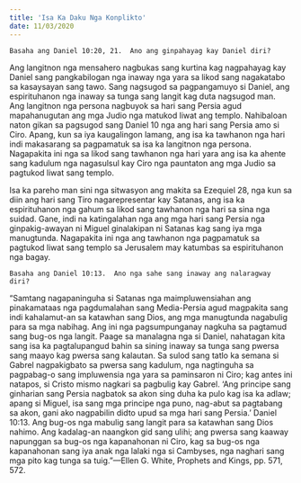 ```yaml
---
title: 'Isa Ka Daku Nga Konplikto'
date: 11/03/2020
---
```


`Basaha ang Daniel 10:20, 21.  Ano ang ginpahayag kay Daniel diri?`

Ang langitnon nga mensahero nagbukas sang kurtina kag nagpahayag kay Daniel sang pangkabilogan nga inaway nga yara sa likod sang nagakatabo sa kasaysayan sang tawo.  Sang nagsugod sa pagpangamuyo si Daniel, ang espirituhanon nga inaway sa tunga sang langit kag duta nagsugod man.  Ang langitnon nga persona nagbuyok sa hari sang Persia agud mapahanugutan ang mga Judio nga matukod liwat ang templo.  Nahibaloan naton gikan sa pagsugod sang Daniel 10 nga ang hari sang Persia amo si Ciro.  Apang, kun sa iya kaugalingon lamang, ang isa ka tawhanon nga hari indi makasarang sa pagpamatuk sa isa ka langitnon nga persona.  Nagapakita ini nga sa likod sang tawhanon nga hari yara ang isa ka ahente sang kadulum nga nagasulsul kay Ciro nga pauntaton ang mga Judio sa pagtukod liwat sang templo.

Isa ka pareho man sini nga sitwasyon ang makita sa Ezequiel 28, nga kun sa diin ang hari sang Tiro nagarepresentar kay Satanas, ang isa ka espirituhanon nga gahum sa likod sang tawhanon nga hari sa sina nga suidad.  Gane, indi na katingalahan nga ang mga hari sang Persia nga ginpakig-awayan ni Miguel ginalakipan ni Satanas kag sang iya mga manugtunda.  Nagapakita ini nga ang tawhanon nga pagpamatuk sa pagtukod liwat sang templo sa Jerusalem may katumbas sa espirituhanon nga bagay.

`Basaha ang Daniel 10:13.  Ano nga sahe sang inaway ang nalaragway diri?`

“Samtang nagapaninguha si Satanas nga maimpluwensiahan ang pinakamataas nga pagdumalahan sang Media-Persia agud magpakita sang indi kahalamut-an sa katawhan sang Dios, ang mga manugtunda nagabulig para sa mga nabihag.  Ang ini nga pagsumpunganay nagkuha sa pagtamud sang bug-os nga langit.  Paage sa manalagna nga si Daniel, nahatagan kita sang isa ka pagtalupangud bahin sa sining inaway sa tunga sang pwersa sang maayo kag pwersa sang kalautan.  Sa sulod sang tatlo ka semana si Gabrel nagpakigbato sa pwersa sang kadulum, nga nagtinguha sa pagpabag-o sang impluwensia nga yara sa paminsaron ni Ciro; kag antes ini natapos, si Cristo mismo nagkari sa pagbulig kay Gabrel.  ‘Ang principe sang ginharian sang Persia nagbatok sa akon sing duha ka pulo kag isa ka adlaw; apang si Miguel, isa sang mga principe nga puno, nag-abut sa pagtabang sa akon, gani ako nagpabilin didto upud sa mga hari sang Persia.’ Daniel 10:13.  Ang bug-os nga mabulig sang langit para sa katawhan sang Dios nahimo.  Ang kadalag-an naangkon gid sang ulihi; ang pwersa sang kaaway napunggan sa bug-os nga kapanahonan ni Ciro, kag sa bug-os nga kapanahonan sang iya anak nga lalaki nga si Cambyses, nga naghari sang mga pito kag tunga sa tuig.”—Ellen G. White, Prophets and Kings, pp. 571, 572.